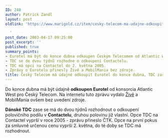 ```yaml
---
ID: 240
author: Patrick Zandl
layout: post
oldlink: 'https://www.marigold.cz/item/cesky-telecom-ma-udajne-odkoupit-eurotel-do-konce-dubna-tdc-zase-contactel

  '
post_date: 2003-04-17 09:25:00
post_excerpt: ''
published: true
summary_points:
- Eurotel má být do konce dubna odkoupen Českým Telecomem od Atlantic West.
- TDC se do dvou týdnů rozhodne o odkoupení Contactelu.
- TDC má opci na Contactel do 2. května 2005.
- Zprávy o Eurotelu přinesly Živě a MobilMania bez zdroje.
title: Český Telecom má údajně odkoupit Eurotel do konce dubna, TDC zase Contactel
---
```


<p>
Do konce dubna má být údajně <STRONG>odkoupen Eurotel</STRONG> od konsorcia Atlantic West pro Český Telecom. Na internetu tuto zprávu vydalo <A href="http://www.zive.cz/h/Bleskovky/AR.asp?ARI=110396&amp;CAI=2097&amp;HID=19" target=_blank>Živě</A> a MobilMania ovšem bez uvedení zdroje. </p>

<p>
<STRONG>Dánské TDC</STRONG> zase se má do dvou týdnů rozhodnout o odkoupení polovičního podílu v <STRONG>Contactelu</STRONG>, druhou polovinu již vlastní. Opce TDC na Contactel vyprší v roce 2005 - zprávu přineslo ČTK. Opce na první pokus za smluvně určenou cenu vyprší 2. května, do té doby se TDC má rozhodnout.</p>
